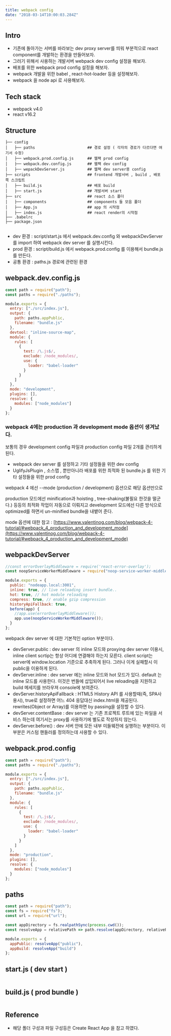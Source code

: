 ```yaml
---
title: webpack config
date: "2018-03-14T10:00:03.284Z"
---
```


## Intro

- 기존에 돌아가는 서버를 바라보는 dev proxy server를 띄워 부분적으로 react component를 개발하는 환경을 만들어보자.
- 그러기 위해서 사용하는 개발서버 webpack dev config 설정을 해보자.
- 배포를 위한 webpack prod config 설정을 해보자.
- webpack 개발을 위한 babel , react-hot-loader 등을 설정해보자.
- webpack 을 node api 로 사용해보자.

## Tech stack

- webpack v4.0
- react v16.2



## Structure

```
├── config
│   ├── paths                       ## 경로 설정 ( 각자의 경로가 다르다면 여기서 수정)
│   ├── webpack.prod.config.js      ## 웹팩 prod config
│   ├── webpack.dev.config.js       ## 웹팩 dev config
│   ├── wepackDevServer.js          ## 웹팩 dev server용 config
├── scripts                         ## frontend 개발서버 , build , 배포 쪽 스크립트
│   ├── build.js                    ## 배포 build 
│   ├── start.js                    ## 개발서버 start 
├── src                             ## react 소스 폴더
│   ├── components                  ## components 들 모음 폴더
│   ├── App.js                      ## app 의 시작점
│   ├── index.js                    ## react render의 시작점
├── .babelrc
├── package.json                    
  
```

- dev 환경 : script/start.js 에서 webpack.dev.config 와 webpackDevServer 를 import 하여 webpack dev server 를 실행시킨다. 
- prod 환경 : script/build.js 에서 webpack.prod.config 를 이용해서 bundle.js를 만든다.
- 공통 환경 : paths.js 경로에 관련된 환경

## webpack.dev.config.js

```javascript
const path = require("path");
const paths = require("./paths");

module.exports = {
  entry: ["./src/index.js"],
  output: {
    path: paths.appPublic,
    filename: "bundle.js"
  },
  devtool: "inline-source-map",
  module: {
    rules: [
      {
        test: /\.js$/,
        exclude: /node_modules/,
        use: {
          loader: "babel-loader"
        }
      }
    ]
  },
  mode: "development",
  plugins: [],
  resolve: {
    modules: ["node_modules"]
  }
};

```

### webpack 4에는 production 과 development mode 옵션이 생겨났다.

보통의 경우 development config 파일과 production config 파일 2개를 관리하게 된다.

- webpack dev server 를 설정하고 기타 설정들을 위한 dev config
- UglifyJsPlugin , 소스맵 , 뿐만아니라 배포를 위한 최적화 된 bundle.js 를 위한 기타 설정들을 위한 prod config

webpack 4 에선 --mode (production / development) 옵션으로 해당 옵션만으로 

production 모드에선 minification과 hoisting , tree-shaking(불필요 한것을 떨군다.) 등등의 최적화 작업이 자동으로 이뤄지고
development 모드에선 다른 방식으로 optimized를 하면서 un-minified bundle을 내뱉어 준다.

mode 옵션에 대한 참고 : [https://www.valentinog.com/blog/webpack-4-tutorial/#webpack_4_production_and_development_mode](https://www.valentinog.com/blog/webpack-4-tutorial/#webpack_4_production_and_development_mode)

## webpackDevServer

```javascript
//const errorOverlayMiddleware = require('react-error-overlay');
const noopServiceWorkerMiddleware = require("noop-service-worker-middleware");

module.exports = {
  public: "nodeapp.local:3001",
  inline: true, // live reloading insert bundle..
  hot: true, // hot module reloading
  compress: true, // enable gzip compression
  historyApiFallback: true,
  before(app) {
    //app.use(errorOverlayMiddleware());
    app.use(noopServiceWorkerMiddleware());
  }
};

```

webpack dev server 에 대한 기본적인 option 부분이다.

- devServer.public : dev server 의 inline 모드와 proxying dev server 이용시, inline client scrtip는 항상 어디에 연결해야 하는지 모른다. client script는 server에 window.location 기준으로 추축하게 된다. 그러나 이게 실패할시 이 public을 이용하게 된다.
- devServer.inline : dev server 에는 inline 모드와 hot 모드가 있다. default 는 inline 모드를 사용한다. 이것은 번들에 삽입되어서 live reloading을 지원하고 build 메세지를 브라우져 console에 보여준다.
- devServer.historyApiFallback : HTML5 History API 를 사용할때(즉, SPA사용시), true로 설정하면 어느 404 응답대신 index.html을 제공된다. rewrites(Object or Array)를 이용하면 by passing을 설정할 수 있다.
- devServer.contentBase : dev server 는 기존 프로젝트 루트에 있는 파일을 서비스 하는데 여기서는 proxy를 사용하기에 별도로 작성하지 않는다. 
- devServer.before() : dev 서버 안에 모든 내부 미들웨전에 실행하는 부분이다. 이부분은 커스텀 핸들러를 정의하는데 사용할 수 있다.

## webpack.prod.config

```javascript
const path = require("path");
const paths = require("./paths");

module.exports = {
  entry: ["./src/index.js"],
  output: {
    path: paths.appPublic,
    filename: "bundle.js"
  },
  module: {
    rules: [
      {
        test: /\.js$/,
        exclude: /node_modules/,
        use: {
          loader: "babel-loader"
        }
      }
    ]
  },
  mode: "production",
  plugins: [],
  resolve: {
    modules: ["node_modules"]
  }
};

```

## paths

```javascript
const path = require("path");
const fs = require("fs");
const url = require("url");

const appDirectory = fs.realpathSync(process.cwd());
const resolveApp = relativePath => path.resolve(appDirectory, relativePath);

module.exports = {
  appPublic: resolveApp("public"),
  appBuild: resolveApp("build")
};

```

## start.js ( dev start )

```javascript
```

## build.js ( prod bundle )

```javascript
```

## Reference

- 해당 폴더 구성과 파일 구성등은 Create React App 을 참고 하였다.